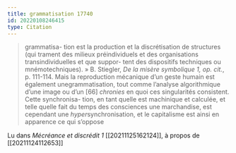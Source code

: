 ```yaml
---
title: grammatisation 17740
id: 20220108246415
type: Citation
---
```


> grammatisa- tion est la production et la discrétisation de structures (qui trament des milieux préindividuels et des organisations transindividuelles et que suppor- tent des dispositifs techniques ou mnémotechniques). » B. Stiegler, *De la misère symbolique 1, op. cit.*, p. 111-114. Mais la reproduction mécanique d’un geste humain est également unegrammatisation, tout comme l’analyse algorithmique d’une image ou d’un [66] *chronies* en quoi ces singularités consistent. Cette synchronisa- tion, en tant quelle est machinique et calculée, et telle quelle fait du temps des consciences une marchandise, est cependant une *hyper*synchronisation, et le capitalisme est ainsi en apparence ce qui s’oppose

Lu dans *Mécréance et discrédit 1* [[20211125162124]], à propos de [[20211124112653]]